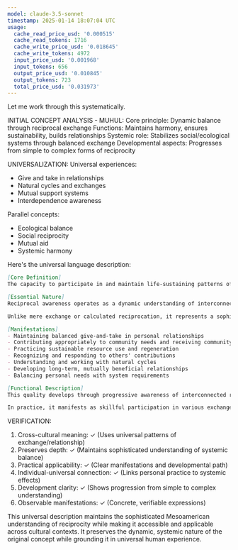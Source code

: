 ```yaml
---
model: claude-3.5-sonnet
timestamp: 2025-01-14 18:07:04 UTC
usage:
  cache_read_price_usd: '0.000515'
  cache_read_tokens: 1716
  cache_write_price_usd: '0.018645'
  cache_write_tokens: 4972
  input_price_usd: '0.001968'
  input_tokens: 656
  output_price_usd: '0.010845'
  output_tokens: 723
  total_price_usd: '0.031973'
---
```


Let me work through this systematically.

INITIAL CONCEPT ANALYSIS - MUHUL:
Core principle: Dynamic balance through reciprocal exchange
Functions: Maintains harmony, ensures sustainability, builds relationships
Systemic role: Stabilizes social/ecological systems through balanced exchange
Developmental aspects: Progresses from simple to complex forms of reciprocity

UNIVERSALIZATION:
Universal experiences:
- Give and take in relationships
- Natural cycles and exchanges
- Mutual support systems
- Interdependence awareness

Parallel concepts:
- Ecological balance
- Social reciprocity
- Mutual aid
- Systemic harmony

Here's the universal language description:

```markdown
[Core Definition]
The capacity to participate in and maintain life-sustaining patterns of exchange, recognizing and responding to the circular flow of giving and receiving that characterizes all healthy relationships, whether personal, social, or environmental. This quality enables balanced, sustainable interactions that enhance both individual and collective wellbeing.

[Essential Nature]
Reciprocal awareness operates as a dynamic understanding of interconnected relationships and their requirements for balance. It manifests as an intuitive recognition of appropriate exchange patterns and the timing of giving and receiving. This quality transcends simple transaction, embracing the deeper rhythms of mutual support and sustainable interaction.

Unlike mere exchange or calculated reciprocation, it represents a sophisticated awareness of cyclical patterns and the need for dynamic equilibrium in all relationships. It combines practical wisdom about sustainable interaction with a deeper understanding of interconnected systems.

[Manifestations]
- Maintaining balanced give-and-take in personal relationships
- Contributing appropriately to community needs and receiving community support
- Practicing sustainable resource use and regeneration
- Recognizing and responding to others' contributions
- Understanding and working with natural cycles
- Developing long-term, mutually beneficial relationships
- Balancing personal needs with system requirements

[Functional Description]
This quality develops through progressive awareness of interconnected relationships and their requirements for sustainability. Beginning with simple exchanges, it evolves into sophisticated understanding of complex systems and their balance requirements. It operates through constant attention to flow patterns, enabling appropriate timing and proportion in all interactions while maintaining awareness of broader systemic impacts.

In practice, it manifests as skillful participation in various exchange networks, from intimate relationships to community systems to ecological processes. It enables individuals to contribute appropriately while receiving sustainably, maintaining healthy boundaries while ensuring system vitality. This balance creates resilient relationships and communities characterized by sustainable prosperity rather than depletion or excess.
```

VERIFICATION:
1. Cross-cultural meaning: ✓ (Uses universal patterns of exchange/relationship)
2. Preserves depth: ✓ (Maintains sophisticated understanding of systemic balance)
3. Practical applicability: ✓ (Clear manifestations and developmental path)
4. Individual-universal connection: ✓ (Links personal practice to systemic effects)
5. Development clarity: ✓ (Shows progression from simple to complex understanding)
6. Observable manifestations: ✓ (Concrete, verifiable expressions)

This universal description maintains the sophisticated Mesoamerican understanding of reciprocity while making it accessible and applicable across cultural contexts. It preserves the dynamic, systemic nature of the original concept while grounding it in universal human experience.